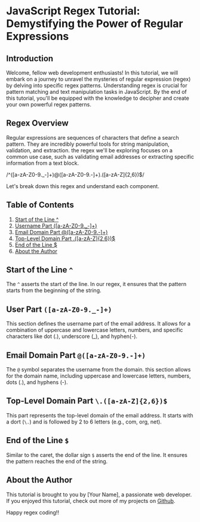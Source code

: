 # JavaScript Regex Tutorial: Demystifying the Power of Regular Expressions


## Introduction

Welcome, fellow web development enthusiasts! In this tutorial, we will embark on a journey to unravel the mysteries of regular expression (regex) by delving into specific regex patterns. Understanding regex is crucial for pattern matching and text manipulation tasks in JavaScript. By the end of this tutorial, you'll be equipped with the knowledge to decipher and create your own powerful regex patterns.

## Regex Overview 

Regular expressions are sequences of characters that define a search pattern. They are incredibly powerful tools for string manipulation, validation, and extraction. the regex we'll be exploring focuses on a common use case, such as validating email addresses or extracting specific information from a text block.

/^([a-zA-Z0-9._-]+)@([a-zA-Z0-9.-]+)\.([a-zA-Z]{2,6})$/

Let's break down this regex and understand each component.

## Table of Contents

1. [Start of the Line ^](https://github.com/Devon2731/JavaScript-Regex-Tutorial-Demystifying-the-Power-of-Regular-Expressions#start-of-the-line)
2. [Username Part ([a-zA-Z0-9._-]+)](https://github.com/Devon2731/JavaScript-Regex-Tutorial-Demystifying-the-Power-of-Regular-Expressions#username-part)
3. [Email Domain Part @([a-zA-Z0-9.-]+)](https://github.com/Devon2731/JavaScript-Regex-Tutorial-Demystifying-the-Power-of-Regular-Expressions#email-domain-part)
4. [Top-Level Domain Part .([a-zA-Z]{2,6})$](https://github.com/Devon2731/JavaScript-Regex-Tutorial-Demystifying-the-Power-of-Regular-Expressions#top-level-domain-part)
5. [End of the Line $](https://github.com/Devon2731/JavaScript-Regex-Tutorial-Demystifying-the-Power-of-Regular-Expressions#end-of-the-line)
6. [About the Author](https://github.com/Devon2731/JavaScript-Regex-Tutorial-Demystifying-the-Power-of-Regular-Expressions#about-the-author)
## Start of the Line `^`

The `^` asserts the start of the line. In our regex, it ensures that the pattern starts from the beginning of the string. 


## User Part `([a-zA-Z0-9._-]+)`

This section defines the username part of the email address. It allows for a combination of uppercase and lowercase letters, numbers, and specific characters like dot (.), underscore (_), and hyphen(-). 

## Email Domain Part `@([a-zA-Z0-9.-]+)`

The `@` symbol separates the username from the domain. this section allows for the domain name, including uppercase and lowercase letters, numbers, dots (.), and hyphens (-).

## Top-Level Domain Part `\.([a-zA-Z]{2,6})$`

This part represents the top-level domain of the email address. It starts with a dort (`\.`) and is followed by 2 to 6 letters (e.g., com, org, net).

## End of the Line `$`

Similar to the caret, the dollar sign `$` asserts the end of the line. It ensures the pattern reaches the end of the string. 

## About the Author 

This tutorial is brought to you by [Your Name], a passionate web developer. If you enjoyed this tutorial, check out more of my projects on [Github](https://github.com/Devon2731/JavaScript-Regex-Tutorial-Demystifying-the-Power-of-Regular-Expressions).

Happy regex coding!!
